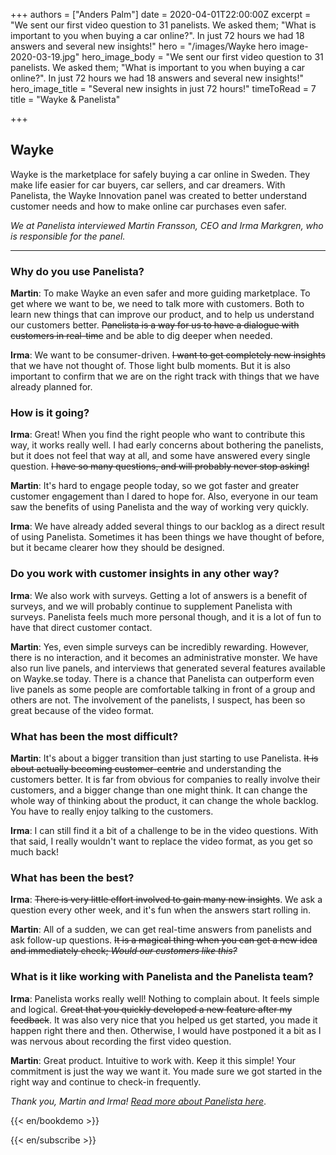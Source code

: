 +++
authors = ["Anders Palm"]
date = 2020-04-01T22:00:00Z
excerpt = "We sent our first video question to 31 panelists. We asked them; \"What is important to you when buying a car online?\". In just 72 hours we had 18 answers and several new insights!"
hero = "/images/Wayke hero image-2020-03-19.jpg"
hero_image_body = "We sent our first video question to 31 panelists. We asked them; \"What is important to you when buying a car online?\". In just 72 hours we had 18 answers and several new insights!"
hero_image_title = "Several new insights in just 72 hours!"
timeToRead = 7
title = "Wayke & Panelista"

+++
## Wayke

Wayke is the marketplace for safely buying a car online in Sweden. They make life easier for car buyers, car sellers, and car dreamers. With Panelista, the Wayke Innovation panel was created to better understand customer needs and how to make online car purchases even safer.

_We at Panelista interviewed Martin Fransson, CEO and Irma Markgren, who is responsible for the panel._

***

### Why do you use Panelista?

**Martin**: To make Wayke an even safer and more guiding marketplace. To get where we want to be, we need to talk more with customers. Both to learn new things that can improve our product, and to help us understand our customers better. ~~Panelista is a way for us to have a dialogue with customers in real-time~~ and be able to dig deeper when needed.

**Irma**: We want to be consumer-driven. ~~I want to get completely new insights~~ that we have not thought of. Those light bulb moments. But it is also important to confirm that we are on the right track with things that we have already planned for.

### How is it going?

**Irma**: Great! When you find the right people who want to contribute this way, it works really well. I had early concerns about bothering the panelists, but it does not feel that way at all, and some have answered every single question. ~~I have so many questions, and will probably never stop asking!~~

**Martin**: It's hard to engage people today, so we got faster and greater customer engagement than I dared to hope for. Also, everyone in our team saw the benefits of using Panelista and the way of working very quickly.

**Irma**: We have already added several things to our backlog as a direct result of using Panelista. Sometimes it has been things we have thought of before, but it became clearer how they should be designed.

### Do you work with customer insights in any other way?

**Irma**: We also work with surveys. Getting a lot of answers is a benefit of surveys, and we will probably continue to supplement Panelista with surveys. Panelista feels much more personal though, and it is a lot of fun to have that direct customer contact.

**Martin**: Yes, even simple surveys can be incredibly rewarding. However, there is no interaction, and it becomes an administrative monster. We have also run live panels, and interviews that generated several features available on Wayke.se today. There is a chance that Panelista can outperform even live panels as some people are comfortable talking in front of a group and others are not. The involvement of the panelists, I suspect, has been so great because of the video format.

### What has been the most difficult?

**Martin**: It's about a bigger transition than just starting to use Panelista. ~~It is about actually becoming customer-centric~~ and understanding the customers better. It is far from obvious for companies to really involve their customers, and a bigger change than one might think. It can change the whole way of thinking about the product, it can change the whole backlog. You have to really enjoy talking to the customers.

**Irma**: I can still find it a bit of a challenge to be in the video questions. With that said, I really wouldn't want to replace the video format, as you get so much back!

### What has been the best?

**Irma**: ~~There is very little effort involved to gain many new insights~~. We ask a question every other week, and it's fun when the answers start rolling in.

**Martin**: All of a sudden, we can get real-time answers from panelists and ask follow-up questions. ~~It is a magical thing when you can get a new idea and immediately check; _Would our customers like this?_~~

### What is it like working with Panelista and the Panelista team?

**Irma**: Panelista works really well! Nothing to complain about. It feels simple and logical. ~~Great that you quickly developed a new feature after my feedback~~. It was also very nice that you helped us get started, you made it happen right there and then. Otherwise, I would have postponed it a bit as I was nervous about recording the first video question.

**Martin**: Great product. Intuitive to work with. Keep it this simple! Your commitment is just the way we want it. You made sure we got started in the right way and continue to check-in frequently.

_Thank you, Martin and Irma!_ [_Read more about Panelista here_](https://panelista.com "Panelista").

{{< en/bookdemo >}}

{{< en/subscribe >}}